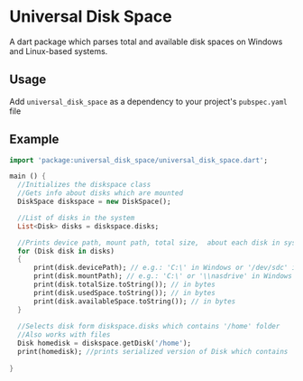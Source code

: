 # Universal Disk Space
A dart package which parses total and available disk spaces on Windows and Linux-based systems.

## Usage
Add ``universal_disk_space`` as a dependency to your project's ``pubspec.yaml`` file

## Example

``` dart
import 'package:universal_disk_space/universal_disk_space.dart';

main () {
  //Initializes the diskspace class
  //Gets info about disks which are mounted
  DiskSpace diskspace = new DiskSpace();

  //List of disks in the system
  List<Disk> disks = diskspace.disks;

  //Prints device path, mount path, total size,  about each disk in system
  for (Disk disk in disks)
  {
      print(disk.devicePath); // e.g.: 'C:\' in Windows or '/dev/sdc' in Linux
      print(disk.mountPath); // e.g.: 'C:\' or '\\nasdrive' in Windows or '/' in Linux
      print(disk.totalSize.toString()); // in bytes
      print(disk.usedSpace.toString()); // in bytes
      print(disk.availableSpace.toString()); // in bytes
  }
  
  //Selects disk form diskspace.disks which contains '/home' folder
  //Also works with files
  Disk homedisk = diskspace.getDisk('/home');
  print(homedisk); //prints serialized version of Disk which contains '/home'
  
}

```